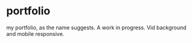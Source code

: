 # portfolio
my portfolio, as the name suggests. A work in progress. Vid background and mobile responsive. 
